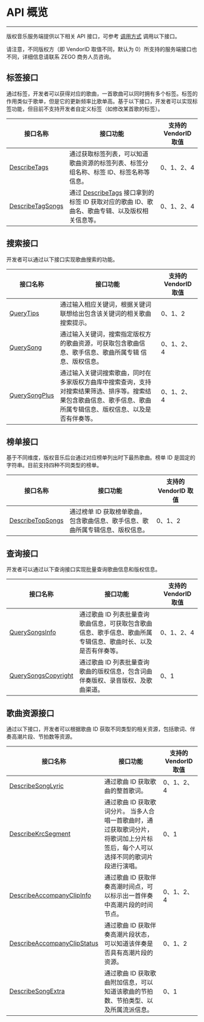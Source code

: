

# API 概览

- - -

版权音乐服务端提供以下相关 API 接口，可参考 [调用方式](/online-ktv-server/accessing-server-apis) 调用以下接口。

<Warning title="注意">

请注意，不同版权方（即 VendorID 取值不同，默认为 0）所支持的服务端接口也不同，详细信息请联系 ZEGO 商务人员咨询。

</Warning>


## 标签接口

通过标签，开发者可以获得对应的歌曲，一首歌曲可以同时拥有多个标签。标签的作用类似于歌单，但是它的更新频率比歌单高。基于以下接口，开发者可以实现标签功能，但目前不支持开发者自定义标签（如修改某首歌的标签）。

|接口名称|接口功能| 支持的 VendorID 取值 |
|-|-| -|
|[DescribeTags](/online-ktv-server/describe-tags)|通过获取标签列表，可以知道歌曲资源的标签列表、标签分组名称、标签 ID、标签名称等信息。| 0、1、2、4 |
|[DescribeTagSongs](/online-ktv-server/describe-tag-songs)|通过 [DescribeTags](/online-ktv-server/describe-tags) 接口拿到的标签 ID 获取对应的歌曲 ID、歌曲名、歌曲专辑、以及版权相关信息等。| 0、1、2、4 |

## 搜索接口

开发者可以通过以下接口实现歌曲搜索的功能。

|接口名称|接口功能|支持的 VendorID 取值 |
|-|-| -|
|[QueryTips](/online-ktv-server/query-tips)|通过输入相应关键词，根据关键词联想给出包含该关键词的相关歌曲搜索提示。| 0、1、2 |
|[QuerySong](/online-ktv-server/query-song)|通过输入关键词，搜索指定版权方的歌曲资源，可获取包含歌曲信息、歌手信息、歌曲所属专辑 信息、版权信息。| 0、1、2、4 |
|[QuerySongPlus](/online-ktv-server/query-song-plus)|通过输入关键词搜索歌曲，同时在多家版权方曲库中搜索查询，支持对搜索结果筛选、排序等。搜索结果包含歌曲信息、歌手信息、歌曲所属专辑信息、版权信息、以及是否有伴奏等。| 0、1、2、4 |

## 榜单接口

基于不同维度，版权音乐后台通过对应榜单列出时下最热歌曲。榜单 ID 是固定的字符串。目前支持四种不同类型的榜单。

|接口名称|接口功能|支持的 VendorID 取值 |
|-|-| -|
|[DescribeTopSongs](/online-ktv-server/describe-top-songs)|通过榜单 ID 获取榜单歌曲，包含歌曲信息、歌手信息、歌曲所属专辑信息、版权信息。| 0、1、2 |

## 查询接口

开发者可以通过以下查询接口实现批量查询歌曲信息和版权信息。

|接口名称|接口功能|支持的 VendorID 取值 |
|-|-| -|
|[QuerySongsInfo](/online-ktv-server/query-songs-info)|通过歌曲 ID 列表批量查询歌曲信息，可获取包含歌曲信息、歌手信息、歌曲所属专辑信息、歌曲时长、以及是否有伴奏等。| 0、1、2、4 |
|[QuerySongsCopyright](/online-ktv-server/query-songs-copyright)|通过歌曲 ID 列表批量查询歌曲的版权信息，包含词曲伴奏版权、录音版权、及歌曲渠道。| 0、1 |

## 歌曲资源接口

通过以下接口，开发者可以根据歌曲 ID 获取不同类型的相关资源，包括歌词、伴奏高潮片段、节拍数等资源。

|接口名称|接口功能|支持的 VendorID 取值 |
|-|-| -|
|[DescribeSongLyric](/online-ktv-server/describe-song-lyric)|通过歌曲 ID 获取歌曲的整首歌词。| 0、1、2、4 |
|[DescribeKrcSegment](/online-ktv-server/describe-krc-segment)|通过歌曲 ID 获取歌词分片。 当多人合唱一首歌曲时，通过获取歌词分片，将歌词加上分片标签后，每个人可以选择不同的歌词片段进行演唱。| 0、1 |
|[DescribeAccompanyClipInfo](/online-ktv-server/describe-accompany-clip-info)|通过歌曲 ID 获取伴奏高潮时间点，可以标示出一首伴奏中高潮片段的时间节点。| 0、1、2、4 |
|[DescribeAccompanyClipStatus](/online-ktv-server/describe-accompany-clip-status)| 通过歌曲 ID 获取伴奏高潮片段状态，可以知道该伴奏是否具有高潮片段的资源。| 0、1、2 |
|[DescribeSongExtra](/online-ktv-server/describe-song-extra)|通过歌曲 ID 获取歌曲附加信息，可以知道该歌曲的节拍数、节拍类型、以及所属流派信息。| 0、1 |
